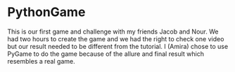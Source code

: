 # PythonGame

This is our first game and challenge with my friends Jacob and Nour. We had two hours to create the game and we had the right to check one video but our result needed to be different from the tutorial. 
I (Amira) chose to use PyGame to do the game because of the allure and final result which resembles a real game.


